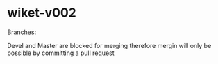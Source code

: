 # wiket-v002
Branches:

Devel and Master are blocked for merging therefore mergin will only be possible by committing a pull request
